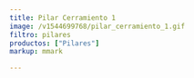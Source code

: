 ```yaml
---
title: Pilar Cerramiento 1
image: /v1544699768/pilar_cerramiento_1.gif
filtro: pilares
productos: ["Pilares"]
markup: mmark

---
```

